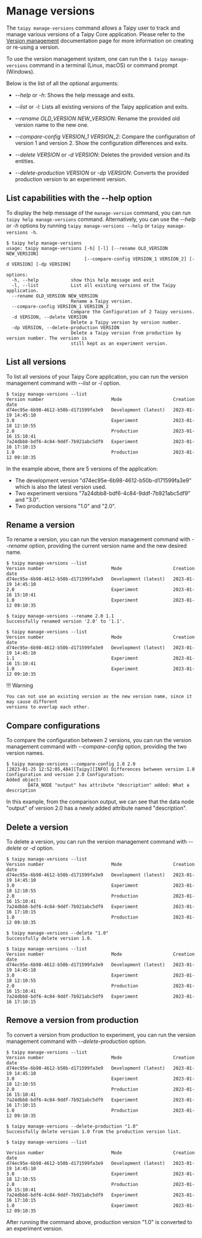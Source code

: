 # Manage versions

The `taipy manage-versions` command allows a Taipy user to track and manage various versions of
a Taipy Core application. Please refer to the [Version management](../core/versioning/index.md)
documentation page for more information on creating or re-using a version.

To use the version management system, one can run the `$ taipy manage-versions`
command in a terminal (Linux, macOS) or command prompt (Windows).

Below is the list of all the optional arguments:

- *--help* or *-h*: Shows the help message and exits.

- *--list* or *-l*: Lists all existing versions of the Taipy application and exits.

- *--rename OLD_VERSION NEW_VERSION*: Rename the provided old version name to the new one.

- *--compare-config VERSION_1 VERSION_2*: Compare the configuration of version 1 and version 2.
  Show the configuration differences and exits.

- *--delete VERSION* or *-d VERSION*: Deletes the provided version and its entities.

- *--delete-production VERSION* or *-dp VERSION*: Converts the provided production version
  to an experiment version.

## List capabilities with the --help option

To display the help message of the `manage-version` command, you can run `taipy help manage-versions` command.
Alternatively, you can use the *--help* or *-h* options by running `taipy manage-versions --help`
or `taipy manage-versions -h`.

```console
$ taipy help manage-versions
usage: taipy manage-versions [-h] [-l] [--rename OLD_VERSION NEW_VERSION]
                             [--compare-config VERSION_1 VERSION_2] [-d VERSION] [-dp VERSION]

options:
  -h, --help            show this help message and exit
  -l, --list            List all existing versions of the Taipy application.
  --rename OLD_VERSION NEW_VERSION
                        Rename a Taipy version.
  --compare-config VERSION_1 VERSION_2
                        Compare the Configuration of 2 Taipy versions.
  -d VERSION, --delete VERSION
                        Delete a Taipy version by version number.
  -dp VERSION, --delete-production VERSION
                        Delete a Taipy version from production by version number. The version is
                        still kept as an experiment version.
```

## List all versions
To list all versions of your Taipy Core application, you can run the version management command
with *--list* or *-l* option.

```console
$ taipy manage-versions --list
Version number                         Mode                   Creation date
d74ec95e-6b98-4612-b50b-d171599fa3e9   Development (latest)   2023-01-19 14:45:10
3.0                                    Experiment             2023-01-18 12:10:55
2.0                                    Production             2023-01-16 15:10:41
7a24dbb8-bdf6-4c84-9ddf-7b921abc5df9   Experiment             2023-01-16 17:10:15
1.0                                    Production             2023-01-12 09:10:35
```

In the example above, there are 5 versions of the application:

- The development version "d74ec95e-6b98-4612-b50b-d171599fa3e9" which is also the latest version used.
- Two experiment versions "7a24dbb8-bdf6-4c84-9ddf-7b921abc5df9" and "3.0".
- Two production versions "1.0" and "2.0".

## Rename a version
To rename a version, you can run the version management command with *--rename* option, providing
the current version name and the new desired name.

```console
$ taipy manage-versions --list
Version number                         Mode                   Creation date
d74ec95e-6b98-4612-b50b-d171599fa3e9   Development (latest)   2023-01-19 14:45:10
2.0                                    Experiment             2023-01-16 15:10:41
1.0                                    Experiment             2023-01-12 09:10:35

$ taipy manage-versions --rename 2.0 1.1
Successfully renamed version '2.0' to '1.1'.

$ taipy manage-versions --list
Version number                         Mode                   Creation date
d74ec95e-6b98-4612-b50b-d171599fa3e9   Development (latest)   2023-01-19 14:45:10
1.1                                    Experiment             2023-01-16 15:10:41
1.0                                    Experiment             2023-01-12 09:10:35
```

!!! Warning

    You can not use an existing version as the new version name, since it may cause different
    versions to overlap each other.

## Compare configurations

To compare the configuration between 2 versions, you can run the version management command with
*--compare-config* option, providing the two version names.

```console
$ taipy manage-versions --compare-config 1.0 2.0
[2023-01-25 12:52:05,484][Taipy][INFO] Differences between version 1.0 Configuration and version 2.0 Configuration:
Added object:
        DATA_NODE "output" has attribute "description" added: What a description
```
In this example, from the comparison output, we can see that the data node "output" of version 2.0
has a newly added attribute named "description".

## Delete a version

To delete a version, you can run the version management command with *--delete* or *-d* option.

```console
$ taipy manage-versions --list
Version number                         Mode                   Creation date
d74ec95e-6b98-4612-b50b-d171599fa3e9   Development (latest)   2023-01-19 14:45:10
3.0                                    Experiment             2023-01-18 12:10:55
2.0                                    Production             2023-01-16 15:10:41
7a24dbb8-bdf6-4c84-9ddf-7b921abc5df9   Experiment             2023-01-16 17:10:15
1.0                                    Production             2023-01-12 09:10:35

$ taipy manage-versions --delete "1.0"
Successfully delete version 1.0.

$ taipy manage-versions --list
Version number                         Mode                   Creation date
d74ec95e-6b98-4612-b50b-d171599fa3e9   Development (latest)   2023-01-19 14:45:10
3.0                                    Experiment             2023-01-18 12:10:55
2.0                                    Production             2023-01-16 15:10:41
7a24dbb8-bdf6-4c84-9ddf-7b921abc5df9   Experiment             2023-01-16 17:10:15
```

## Remove a version from production

To convert a version from production to experiment, you can run the version management command
with *--delete-production* option.

```console
$ taipy manage-versions --list
Version number                         Mode                   Creation date
d74ec95e-6b98-4612-b50b-d171599fa3e9   Development (latest)   2023-01-19 14:45:10
3.0                                    Experiment             2023-01-18 12:10:55
2.0                                    Production             2023-01-16 15:10:41
7a24dbb8-bdf6-4c84-9ddf-7b921abc5df9   Experiment             2023-01-16 17:10:15
1.0                                    Production             2023-01-12 09:10:35

$ taipy manage-versions --delete-production "1.0"
Successfully delete version 1.0 from the production version list.

$ taipy manage-versions --list

Version number                         Mode                   Creation date
d74ec95e-6b98-4612-b50b-d171599fa3e9   Development (latest)   2023-01-19 14:45:10
3.0                                    Experiment             2023-01-18 12:10:55
2.0                                    Production             2023-01-16 15:10:41
7a24dbb8-bdf6-4c84-9ddf-7b921abc5df9   Experiment             2023-01-16 17:10:15
1.0                                    Experiment             2023-01-12 09:10:35
```

After running the command above, production version "1.0" is converted to an experiment version.

